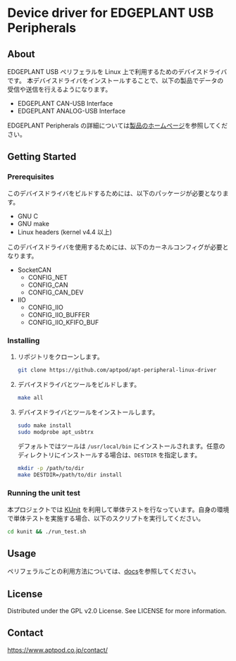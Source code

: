 # Device driver for EDGEPLANT USB Peripherals

## About

EDGEPLANT USB ペリフェラルを Linux 上で利用するためのデバイスドライバです。
本デバイスドライバをインストールすることで、以下の製品でデータの受信や送信を行えるようになります。

- EDGEPLANT CAN-USB Interface
- EDGEPLANT ANALOG-USB Interface

EDGEPLANT Peripherals の詳細については[製品のホームページ](https://www.aptpod.co.jp/products/edgeplant/edgeplant-peripherals)を参照してください。

## Getting Started

### Prerequisites

このデバイスドライバをビルドするためには、以下のパッケージが必要となります。

- GNU C
- GNU make
- Linux headers (kernel v4.4 以上)

このデバイスドライバを使用するためには、以下のカーネルコンフィグが必要となります。

- SocketCAN
  - CONFIG_NET
  - CONFIG_CAN
  - CONFIG_CAN_DEV
- IIO
  - CONFIG_IIO
  - CONFIG_IIO_BUFFER
  - CONFIG_IIO_KFIFO_BUF

### Installing

1. リポジトリをクローンします。

   ```sh
   git clone https://github.com/aptpod/apt-peripheral-linux-driver
   ```

1. デバイスドライバとツールをビルドします。

   ```sh
   make all
   ```

1. デバイスドライバとツールをインストールします。

   ```sh
   sudo make install
   sudo modprobe apt_usbtrx
   ```

   デフォルトではツールは `/usr/local/bin` にインストールされます。任意のディレクトリにインストールする場合は、`DESTDIR` を指定します。

   ```sh
   mkdir -p /path/to/dir
   make DESTDIR=/path/to/dir install
   ```

### Running the unit test

本プロジェクトでは [KUnit](https://www.kernel.org/doc/html/latest/dev-tools/kunit/index.html) を利用して単体テストを行なっています。自身の環境で単体テストを実施する場合、以下のスクリプトを実行してください。

```sh
cd kunit && ./run_test.sh
```

## Usage

ペリフェラルごとの利用方法については、[docs](./docs/README.md)を参照してください。

## License

Distributed under the GPL v2.0 License. See LICENSE for more information.

## Contact

https://www.aptpod.co.jp/contact/
